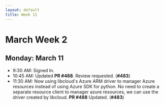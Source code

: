 ```yaml
---
layout: default
title: Week 11
---
```


# **March Week 2**
## **Monday: March 11**
- 9:30  AM: Signed In.
- 10:45 AM: Updated **PR #488**. Review requested. (**#483**)
- 11:30 AM: Now using libcloud's Azure ARM driver to manager Azure resources instead of using Azure SDK for python. No need to create a separate resource client to manager azure resources, we can use the driver created by libcloud. **PR #488** Updated. (**#483**)
